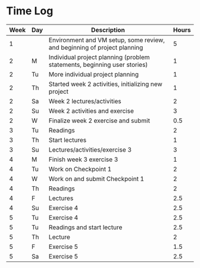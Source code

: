# Time Log

| Week | Day | Description | Hours |
|------|-----|-------------|-------|
| 1 | | Environment and VM setup, some review, and beginning of project planning | 5 |
| 2 | M | Individual project planning (problem statements, beginning user stories) | 1 |
| 2 | Tu | More individual project planning | 1
| 2 | Th | Started week 2 activities, initializing new project | 1 |
| 2 | Sa | Week 2 lectures/activities | 2 |
| 2 | Su | Week 2 activities and exercise | 3 |
| 2 | W | Finalize week 2 exercise and submit | 0.5 |
| 3 | Tu | Readings | 2 | 
| 3 | Th | Start lectures | 1 | 
| 3 | Su | Lectures/activities/exercise 3 | 3 | 
| 4 | M | Finish week 3 exercise 3 | 1 |
| 4 | Tu | Work on Checkpoint 1 | 2 | 
| 4 | W | Work on and submit Checkpoint 1 | 2 |
| 4 | Th | Readings | 2 |
| 4 | F | Lectures | 2.5 | 
| 4 | Su | Exercise 4 | 2.5 | 
| 5 | Tu | Exercise 4 | 2.5 | 
| 5 | Tu | Readings and start lecture | 2.5 | 
| 5 | Th | Lecture | 2 |
| 5 | F | Exercise 5 | 1.5 | 
| 5 | Sa | Exercise 5 | 2.5 |